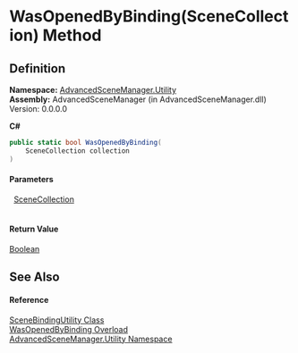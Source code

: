# WasOpenedByBinding(SceneCollection) Method




## Definition
**Namespace:** <a href="N_AdvancedSceneManager_Utility">AdvancedSceneManager.Utility</a>  
**Assembly:** AdvancedSceneManager (in AdvancedSceneManager.dll) Version: 0.0.0.0

**C#**
``` C#
public static bool WasOpenedByBinding(
	SceneCollection collection
)
```



#### Parameters
<dl><dt>  <a href="T_AdvancedSceneManager_Models_SceneCollection">SceneCollection</a></dt><dd> </dd></dl>

#### Return Value
<a href="https://learn.microsoft.com/dotnet/api/system.boolean" target="_blank" rel="noopener noreferrer">Boolean</a>

## See Also


#### Reference
<a href="T_AdvancedSceneManager_Utility_SceneBindingUtility">SceneBindingUtility Class</a>  
<a href="Overload_AdvancedSceneManager_Utility_SceneBindingUtility_WasOpenedByBinding">WasOpenedByBinding Overload</a>  
<a href="N_AdvancedSceneManager_Utility">AdvancedSceneManager.Utility Namespace</a>  
